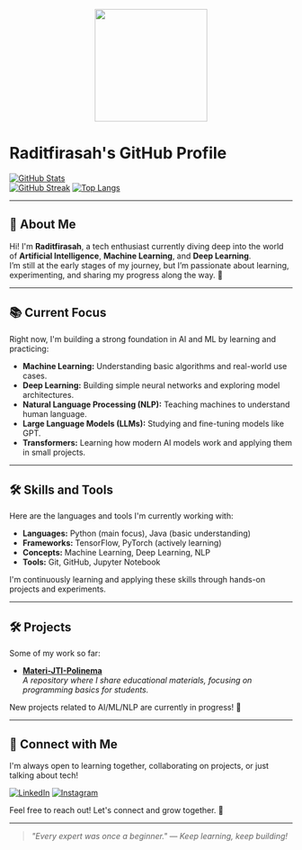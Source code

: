 <p align="center">
  <img src="https://github.com/Raditfiransah.png" width="200" />
</p>

# Raditfirasah's GitHub Profile

[![GitHub Stats](https://github-readme-stats.vercel.app/api?username=Raditfiransah&show_icons=true&theme=dark)](https://github.com/Raditfiransah)   
[![GitHub Streak](https://streak-stats.demolab.com?user=Raditfiransah&theme=dark)](https://github.com/Raditfiransah)
[![Top Langs](https://github-readme-stats.vercel.app/api/top-langs/?username=Raditfiransah&layout=compact&hide=html&theme=dark)](https://github.com/Raditfiransah) 

---

## 👋 About Me

Hi! I'm **Raditfirasah**, a tech enthusiast currently diving deep into the world of **Artificial Intelligence**, **Machine Learning**, and **Deep Learning**.  
I’m still at the early stages of my journey, but I’m passionate about learning, experimenting, and sharing my progress along the way. 🚀

---

## 📚 Current Focus

Right now, I'm building a strong foundation in AI and ML by learning and practicing:

- **Machine Learning:** Understanding basic algorithms and real-world use cases.
- **Deep Learning:** Building simple neural networks and exploring model architectures.
- **Natural Language Processing (NLP):** Teaching machines to understand human language.
- **Large Language Models (LLMs):** Studying and fine-tuning models like GPT.
- **Transformers:** Learning how modern AI models work and applying them in small projects.

---

## 🛠️ Skills and Tools

Here are the languages and tools I'm currently working with:

- **Languages:** Python (main focus), Java (basic understanding)
- **Frameworks:** TensorFlow, PyTorch (actively learning)
- **Concepts:** Machine Learning, Deep Learning, NLP
- **Tools:** Git, GitHub, Jupyter Notebook

I'm continuously learning and applying these skills through hands-on projects and experiments.

---

## 🛠️ Projects

Some of my work so far:

- [**Materi-JTI-Polinema**](https://github.com/Raditfirasah/Materi-JTI-Polinema)  
  *A repository where I share educational materials, focusing on programming basics for students.*

New projects related to AI/ML/NLP are currently in progress! 🚧

---

## 🤝 Connect with Me

I'm always open to learning together, collaborating on projects, or just talking about tech!

[![LinkedIn](https://img.shields.io/badge/-LinkedIn-0077B5?style=for-the-badge&logo=linkedin&logoColor=white)](https://www.linkedin.com/in/radit-firansah-31201b327/)
[![Instagram](https://img.shields.io/badge/-Instagram-E4405F?style=for-the-badge&logo=instagram&logoColor=white)](https://www.instagram.com/radit_firansah/)

Feel free to reach out! Let's connect and grow together. 🚀

---

> *"Every expert was once a beginner." — Keep learning, keep building!*
